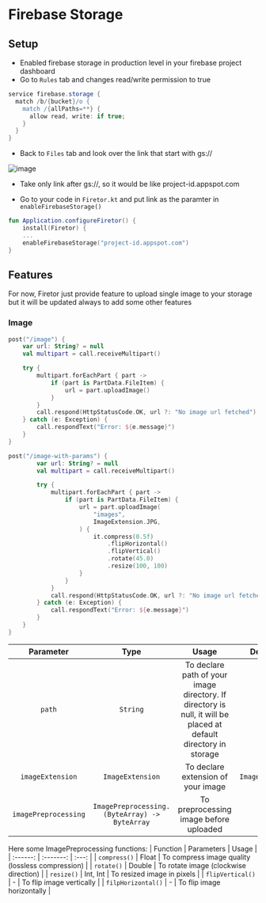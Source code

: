 # Firebase Storage

## Setup
- Enabled firebase storage in production level in your firebase project dashboard
- Go to `Rules` tab and  changes read/write permission to true
```groovy
service firebase.storage {
  match /b/{bucket}/o {
    match /{allPaths=**} {
      allow read, write: if true;
    }
  }
}
```
- Back to `Files` tab and look over the link that start with gs://

![image](https://user-images.githubusercontent.com/58837451/230731508-6ec39006-823f-49ac-9e78-a7af63b70a76.png)

- Take only link after gs://, so it would be like project-id.appspot.com

- Go to your code in `Firetor.kt` and put link as the paramter in `enableFirebaseStorage()`

```kotlin
fun Application.configureFiretor() {
    install(Firetor) {
    ...
    enableFirebaseStorage("project-id.appspot.com")
}
```

## Features
For now, Firetor just provide feature to upload single image to your storage but it will be updated always to add some other features

### Image

```kotlin
post("/image") {
    var url: String? = null
    val multipart = call.receiveMultipart()

    try {
        multipart.forEachPart { part ->
            if (part is PartData.FileItem) {
                url = part.uploadImage()
            }
        }
        call.respond(HttpStatusCode.OK, url ?: "No image url fetched")
    } catch (e: Exception) {
        call.respondText("Error: ${e.message}")
    }
}
```

```kotlin
post("/image-with-params") {
        var url: String? = null
        val multipart = call.receiveMultipart()

        try {
            multipart.forEachPart { part ->
                if (part is PartData.FileItem) {
                    url = part.uploadImage(
                        "images",
                        ImageExtension.JPG,
                    ) {
                        it.compress(0.5f)
                            .flipHorizontal()
                            .flipVertical()
                            .rotate(45.0)
                            .resize(100, 100)
                    }
                }
            }
            call.respond(HttpStatusCode.OK, url ?: "No image url fetched")
        } catch (e: Exception) {
            call.respondText("Error: ${e.message}")
        }
    }
}
```


| Parameter | Type | Usage | Default Value | Example |
| :------: | :--: | :---: | :-----------: | :-----: |
| `path` | `String` | To declare path of your image directory. If directory is null, it will be placed at default directory in storage | `null` | `"user/avatar"` |
| `imageExtension` | `ImageExtension` | To declare extension of your image | `ImageExtension.JPG` | `ImageExtension.JPEG` |
| `imagePreprocessing` | `ImagePreprocessing.(ByteArray) -> ByteArray` | To preprocessing image before uploaded | `this` | `it.compress(0.5f)` |

Here some ImagePreprocessing functions:
| Function | Parameters | Usage |
| :------: | :-------: | :---: |
| `compress()` | Float | To compress image quality (lossless compression) |
| `rotate()` | Double | To rotate image (clockwise direction) |
| `resize()` | Int, Int | To resized image in pixels |
| `flipVertical()` | - | To flip image vertically |
| `filpHorizontal()` | - | To flip image horizontally |
